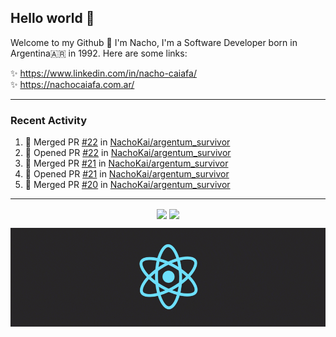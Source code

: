 ## Hello world 👋  
Welcome to my Github 🧙‍ I'm Nacho, I'm a Software Developer born in Argentina🇦🇷 in 1992. Here are some links:  
  
✨ https://www.linkedin.com/in/nacho-caiafa/  
✨ https://nachocaiafa.com.ar/  

---

### Recent Activity

<!--START_SECTION:activity-->
1. 🎉 Merged PR [#22](https://github.com/NachoKai/argentum_survivor/pull/22) in [NachoKai/argentum_survivor](https://github.com/NachoKai/argentum_survivor)
2. 💪 Opened PR [#22](https://github.com/NachoKai/argentum_survivor/pull/22) in [NachoKai/argentum_survivor](https://github.com/NachoKai/argentum_survivor)
3. 🎉 Merged PR [#21](https://github.com/NachoKai/argentum_survivor/pull/21) in [NachoKai/argentum_survivor](https://github.com/NachoKai/argentum_survivor)
4. 💪 Opened PR [#21](https://github.com/NachoKai/argentum_survivor/pull/21) in [NachoKai/argentum_survivor](https://github.com/NachoKai/argentum_survivor)
5. 🎉 Merged PR [#20](https://github.com/NachoKai/argentum_survivor/pull/20) in [NachoKai/argentum_survivor](https://github.com/NachoKai/argentum_survivor)
<!--END_SECTION:activity-->

---

<p align="center">
    <img align='center' src="https://github-readme-stats.vercel.app/api?username=NachoKai&theme=react&hide_border=true&include_all_commits=false&count_private=true" />
    <img align="center" src="https://github-readme-stats.vercel.app/api/top-langs?username=NachoKai&langs_count=10&show_icons=true&locale=en&layout=compact&theme=react&hide_border=true" />
   <!-- <img align='center' src="https://github-readme-streak-stats.herokuapp.com/?user=NachoKai&theme=react&hide_border=true" /> -->
</p>

<p align="center">
    <img align='center' src='https://raw.githubusercontent.com/NachoKai/NachoKai/master/x3x5w638kkixi9s3h3vw.gif' >
</p>
